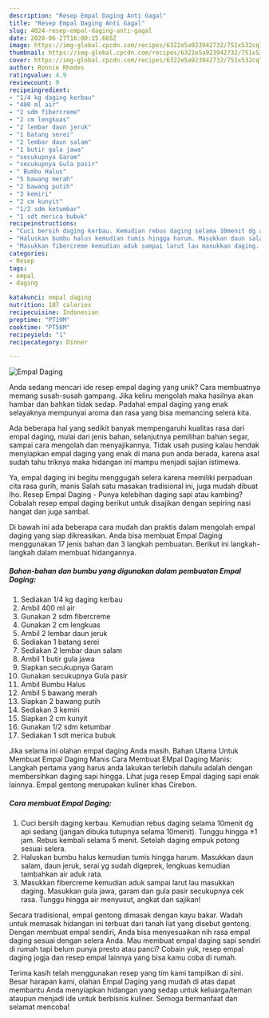 ```yaml
---
description: "Resep Empal Daging Anti Gagal"
title: "Resep Empal Daging Anti Gagal"
slug: 4024-resep-empal-daging-anti-gagal
date: 2020-06-27T16:00:15.665Z
image: https://img-global.cpcdn.com/recipes/6322e5a923942732/751x532cq70/empal-daging-foto-resep-utama.jpg
thumbnail: https://img-global.cpcdn.com/recipes/6322e5a923942732/751x532cq70/empal-daging-foto-resep-utama.jpg
cover: https://img-global.cpcdn.com/recipes/6322e5a923942732/751x532cq70/empal-daging-foto-resep-utama.jpg
author: Ronnie Rhodes
ratingvalue: 4.9
reviewcount: 9
recipeingredient:
- "1/4 kg daging kerbau"
- "400 ml air"
- "2 sdm fibercreme"
- "2 cm lengkuas"
- "2 lembar daun jeruk"
- "1 batang serei"
- "2 lembar daun salam"
- "1 butir gula jawa"
- "secukupnya Garam"
- "secukupnya Gula pasir"
- " Bumbu Halus"
- "5 bawang merah"
- "2 bawang putih"
- "3 kemiri"
- "2 cm kunyit"
- "1/2 sdm ketumbar"
- "1 sdt merica bubuk"
recipeinstructions:
- "Cuci bersih daging kerbau. Kemudian rebus daging selama 10menit dg api sedang (jangan dibuka tutupnya selama 10menit). Tunggu hingga ±1 jam. Rebus kembali selama 5 menit. Setelah daging empuk potong sesuai selera."
- "Haluskan bumbu halus kemudian tumis hingga harum. Masukkan daun salam, daun jeruk, serai yg sudah digeprek, lengkuas kemudian tambahkan air aduk rata."
- "Masukkan fibercreme kemudian aduk sampai larut lau masukkan daging. Masukkan gula jawa, garam dan gula pasir secukupnya cek rasa. Tunggu hingga air menyusut, angkat dan sajikan!"
categories:
- Resep
tags:
- empal
- daging

katakunci: empal daging 
nutrition: 187 calories
recipecuisine: Indonesian
preptime: "PT19M"
cooktime: "PT56M"
recipeyield: "1"
recipecategory: Dinner

---
```



![Empal Daging](https://img-global.cpcdn.com/recipes/6322e5a923942732/751x532cq70/empal-daging-foto-resep-utama.jpg)

Anda sedang mencari ide resep empal daging yang unik? Cara membuatnya memang susah-susah gampang. Jika keliru mengolah maka hasilnya akan hambar dan bahkan tidak sedap. Padahal empal daging yang enak selayaknya mempunyai aroma dan rasa yang bisa memancing selera kita.

Ada beberapa hal yang sedikit banyak mempengaruhi kualitas rasa dari empal daging, mulai dari jenis bahan, selanjutnya pemilihan bahan segar, sampai cara mengolah dan menyajikannya. Tidak usah pusing kalau hendak menyiapkan empal daging yang enak di mana pun anda berada, karena asal sudah tahu triknya maka hidangan ini mampu menjadi sajian istimewa.

Ya, empal daging ini begitu menggugah selera karena memiliki perpaduan cita rasa gurih, manis Salah satu masakan tradisional ini, juga mudah dibuat lho. Resep Empal Daging - Punya kelebihan daging sapi atau kambing? Cobalah resep empal daging berikut untuk disajikan dengan sepiring nasi hangat dan juga sambal.


Di bawah ini ada beberapa cara mudah dan praktis dalam mengolah empal daging yang siap dikreasikan. Anda bisa membuat Empal Daging menggunakan 17 jenis bahan dan 3 langkah pembuatan. Berikut ini langkah-langkah dalam membuat hidangannya.

<!--inarticleads1-->

##### Bahan-bahan dan bumbu yang digunakan dalam pembuatan Empal Daging:

1. Sediakan 1/4 kg daging kerbau
1. Ambil 400 ml air
1. Gunakan 2 sdm fibercreme
1. Gunakan 2 cm lengkuas
1. Ambil 2 lembar daun jeruk
1. Sediakan 1 batang serei
1. Sediakan 2 lembar daun salam
1. Ambil 1 butir gula jawa
1. Siapkan secukupnya Garam
1. Gunakan secukupnya Gula pasir
1. Ambil  Bumbu Halus
1. Ambil 5 bawang merah
1. Siapkan 2 bawang putih
1. Sediakan 3 kemiri
1. Siapkan 2 cm kunyit
1. Gunakan 1/2 sdm ketumbar
1. Sediakan 1 sdt merica bubuk


Jika selama ini olahan empal daging Anda masih. Bahan Utama Untuk Membuat Empal Daging Manis Cara Membuat EMpal Daging Manis: Langkah pertama yang harus anda lakukan terlebih dahulu adalah dengan membersihkan daging sapi hingga. Lihat juga resep Empal daging sapi enak lainnya. Empal gentong merupakan kuliner khas Cirebon. 

<!--inarticleads2-->

##### Cara membuat Empal Daging:

1. Cuci bersih daging kerbau. Kemudian rebus daging selama 10menit dg api sedang (jangan dibuka tutupnya selama 10menit). Tunggu hingga ±1 jam. Rebus kembali selama 5 menit. Setelah daging empuk potong sesuai selera.
1. Haluskan bumbu halus kemudian tumis hingga harum. Masukkan daun salam, daun jeruk, serai yg sudah digeprek, lengkuas kemudian tambahkan air aduk rata.
1. Masukkan fibercreme kemudian aduk sampai larut lau masukkan daging. Masukkan gula jawa, garam dan gula pasir secukupnya cek rasa. Tunggu hingga air menyusut, angkat dan sajikan!


Secara tradisional, empal gentong dimasak dengan kayu bakar. Wadah untuk memasak hidangan ini terbuat dari tanah liat yang disebut gentong. Dengan membuat empal sendiri, Anda bisa menyesuaikan nih rasa empal daging sesuai dengan selera Anda. Mau membuat empal daging sapi sendiri di rumah tapi belum punya presto atau panci? Cobain yuk, resep empal daging jogja dan resep empal lainnya yang bisa kamu coba di rumah. 

Terima kasih telah menggunakan resep yang tim kami tampilkan di sini. Besar harapan kami, olahan Empal Daging yang mudah di atas dapat membantu Anda menyiapkan hidangan yang sedap untuk keluarga/teman ataupun menjadi ide untuk berbisnis kuliner. Semoga bermanfaat dan selamat mencoba!
